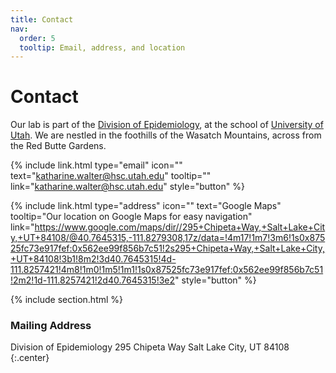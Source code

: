 ```yaml
---
title: Contact
nav:
  order: 5
  tooltip: Email, address, and location
---
```


# <i class="fas fa-envelope"></i>Contact

Our lab is part of the [Division of Epidemiology](https://medicine.utah.edu/internal-medicine/epidemiology), at the school of [University of Utah](https://medicine.utah.edu/). We are nestled in the foothills of the Wasatch Mountains, across from the Red Butte Gardens. 


{%
  include link.html
  type="email"
  icon=""
  text="katharine.walter@hsc.utah.edu"
  tooltip=""
  link="katharine.walter@hsc.utah.edu"
  style="button"
%}

{%
  include link.html
  type="address"
  icon=""
  text="Google Maps"
  tooltip="Our location on Google Maps for easy navigation"
  link="https://www.google.com/maps/dir//295+Chipeta+Way,+Salt+Lake+City,+UT+84108/@40.7645315,-111.8279308,17z/data=!4m17!1m7!3m6!1s0x87525fc73e917fef:0x562ee99f856b7c51!2s295+Chipeta+Way,+Salt+Lake+City,+UT+84108!3b1!8m2!3d40.7645315!4d-111.8257421!4m8!1m0!1m5!1m1!1s0x87525fc73e917fef:0x562ee99f856b7c51!2m2!1d-111.8257421!2d40.7645315!3e2"
  style="button"
%}


{% include section.html %}

### <i class="fas fa-mail-bulk"></i>Mailing Address

Division of Epidemiology 
295 Chipeta Way
Salt Lake City, UT 84108
{:.center}